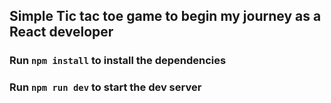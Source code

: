## Simple Tic tac toe game to begin my journey as a React developer

### Run `npm install` to install the dependencies

### Run `npm run dev` to start the dev server
